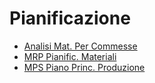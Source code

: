 # Pianificazione
- [Analisi Mat. Per Commesse](Documentazione%20SmeUP/DOC_OPE/000050/JM/_sidebar.md)
- [MRP Pianific. Materiali](Documentazione%20SmeUP/DOC_OPE/000050/M5/_sidebar.md)
- [MPS Piano Princ. Produzione](Documentazione%20SmeUP/DOC_OPE/000050/MP/_sidebar.md)
